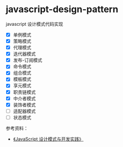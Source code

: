 # javascript-design-pattern

javascript 设计模式代码实现

- [x] 单例模式
- [x] 策略模式
- [x] 代理模式
- [x] 迭代器模式
- [x] 发布-订阅模式
- [x] 命令模式
- [x] 组合模式
- [x] 模板模式
- [x] 享元模式
- [x] 职责链模式
- [x] 中介者模式
- [x] 装饰者模式
- [ ] 适配器模式
- [ ] 状态模式

参考资料：

- [《JavaScript 设计模式与开发实践》](https://weread.qq.com/web/bookDetail/6bf3215071a123016bf0b74)
